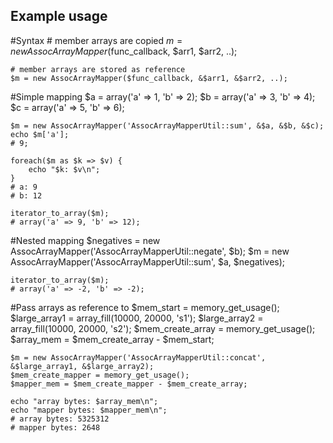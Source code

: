 Example usage
-------------

#Syntax
    # member arrays are copied
    $m = new AssocArrayMapper($func_callback, $arr1, $arr2, ..);

    # member arrays are stored as reference
    $m = new AssocArrayMapper($func_callback, &$arr1, &$arr2, ..);

#Simple mapping
    $a = array('a' => 1, 'b' => 2);
    $b = array('a' => 3, 'b' => 4);
    $c = array('a' => 5, 'b' => 6);

    $m = new AssocArrayMapper('AssocArrayMapperUtil::sum', &$a, &$b, &$c); 
    echo $m['a'];
    # 9;

    foreach($m as $k => $v) { 
        echo "$k: $v\n";
    }
    # a: 9
    # b: 12

    iterator_to_array($m);
    # array('a' => 9, 'b' => 12);

#Nested mapping
    $negatives = new AssocArrayMapper('AssocArrayMapperUtil::negate', $b);
    $m = new AssocArrayMapper('AssocArrayMapperUtil::sum', $a, $negatives);

    iterator_to_array($m);
    # array('a' => -2, 'b' => -2);

#Pass arrays as reference to 
    $mem_start = memory_get_usage();
    $large_array1 = array_fill(10000, 20000, 's1');
    $large_array2 = array_fill(10000, 20000, 's2');
    $mem_create_array = memory_get_usage();
    $array_mem = $mem_create_array - $mem_start;

    $m = new AssocArrayMapper('AssocArrayMapperUtil::concat', &$large_array1, &$large_array2);
    $mem_create_mapper = memory_get_usage();
    $mapper_mem = $mem_create_mapper - $mem_create_array;

    echo "array bytes: $array_mem\n";
    echo "mapper bytes: $mapper_mem\n";
    # array bytes: 5325312
    # mapper bytes: 2648
